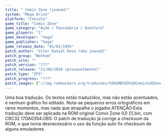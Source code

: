 ```yaml
---
title: " Comix Zone (joanad)"
system: "Mega Drive"
platform: "Console"
game_title: "Comix Zone"
game_category: "Ação / Pancadaria / Aventura"
game_players: "1"
game_developer: "Sega"
game_publisher: "Sega"
game_release_date: "01/01/1995"
patch_author: "Vitor Daniel Rosa (aka joanad)"
patch_group: "Nenhum"
patch_site: ""
patch_version: "???"
patch_release: "21/06/2010 (provavelmente)"
patch_type: "IPS"
patch_progress: "???"
patch_images: ["//img.romhackers.org/traducoes/%5BSMD%5D%20Comix%20Zone%20-%20joanad%20-%201.png","//img.romhackers.org/traducoes/%5BSMD%5D%20Comix%20Zone%20-%20joanad%20-%202.png","//img.romhackers.org/traducoes/%5BSMD%5D%20Comix%20Zone%20-%20joanad%20-%203.png"]
---
```

Uma boa tradução. Os textos estão traduzidos, mas não estão acentuados, e nenhum gráfico foi editado. Nota-se pequenos erros ortográficos em raros momentos, mas nada que atrapalhe o jogador.ATENÇÃO:Esta tradução deve ser aplicada na ROM original Comix Zone (U) [!].bin, com CRC32 17DA0354.OBS: O patch de tradução já corrige a checksum da ROM, o que torna desnecessário o uso da função auto fix checksum de alguns emuladores.